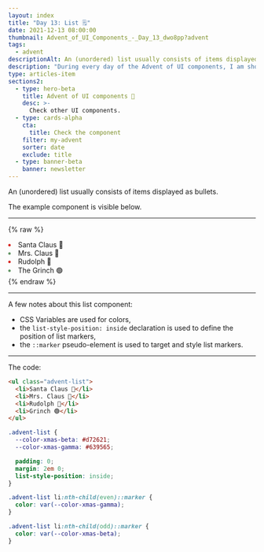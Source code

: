 ```yaml
---
layout: index
title: "Day 13: List 🗒️"
date: 2021-12-13 08:00:00
thumbnail: Advent_of_UI_Components_-_Day_13_dwo8pp?advent
tags:
  - advent
descriptionAlt: An (unordered) list usually consists of items displayed as bullets.
description: "During every day of the Advent of UI components, I am showcasing a new UI Component built with HTML, CSS, and JavaScript. Day 13: List."
type: articles-item
sections2:
  - type: hero-beta
    title: Advent of UI components 🎄
    desc: >-
      Check other UI components.
  - type: cards-alpha
    cta:
      title: Check the component
    filter: my-advent
    sorter: date
    exclude: title
  - type: banner-beta
    banner: newsletter
---
```


An (unordered) list usually consists of items displayed as bullets.

The example component is visible below.

---

{% raw %}
<ul class="advent-list">
  <li>Santa Claus 🎅</li>
  <li>Mrs. Claus 🤶</li>
  <li>Rudolph 🦌</li>
  <li>The Grinch 🟢</li>
</ul>
<style>
.advent-list {
  --color-xmas-beta: #d72621;
  --color-xmas-gamma: #639565;
  all: unset;
  padding: 0;
  margin: 2em 0;
  list-style-position: inside;
}
.advent-list li:nth-child(even)::marker {
  color: var(--color-xmas-gamma);
}
.advent-list li:nth-child(odd)::marker {
  color: var(--color-xmas-beta);
}
</style>
{% endraw %}

---

A few notes about this list component:

- CSS Variables are used for colors,
- the `list-style-position: inside` declaration is used to define the position of list markers,
- the `::marker` pseudo-element is used to target and style list markers.

---

The code:

```html
<ul class="advent-list">
  <li>Santa Claus 🎅</li>
  <li>Mrs. Claus 🤶</li>
  <li>Rudolph 🦌</li>
  <li>Grinch 🟢</li>
</ul>
```

```css
.advent-list {
  --color-xmas-beta: #d72621;
  --color-xmas-gamma: #639565;

  padding: 0;
  margin: 2em 0;
  list-style-position: inside;
}

.advent-list li:nth-child(even)::marker {
  color: var(--color-xmas-gamma);
}

.advent-list li:nth-child(odd)::marker {
  color: var(--color-xmas-beta);
}
```
